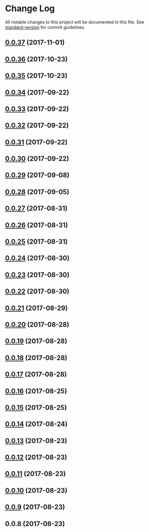 # Change Log

All notable changes to this project will be documented in this file. See [standard-version](https://github.com/conventional-changelog/standard-version) for commit guidelines.

<a name="0.0.37"></a>
## [0.0.37](https://github.com/LiShiSangZi/remixure/compare/v0.0.36...v0.0.37) (2017-11-01)



<a name="0.0.36"></a>
## [0.0.36](https://github.com/LiShiSangZi/remixure/compare/v0.0.35...v0.0.36) (2017-10-23)



<a name="0.0.35"></a>
## [0.0.35](https://github.com/LiShiSangZi/remixure/compare/v0.0.34...v0.0.35) (2017-10-23)



<a name="0.0.34"></a>
## [0.0.34](https://github.com/LiShiSangZi/remixure/compare/v0.0.33...v0.0.34) (2017-09-22)



<a name="0.0.33"></a>
## [0.0.33](https://github.com/LiShiSangZi/remixure/compare/v0.0.32...v0.0.33) (2017-09-22)



<a name="0.0.32"></a>
## [0.0.32](https://github.com/LiShiSangZi/remixure/compare/v0.0.31...v0.0.32) (2017-09-22)



<a name="0.0.31"></a>
## [0.0.31](https://github.com/LiShiSangZi/remixure/compare/v0.0.30...v0.0.31) (2017-09-22)



<a name="0.0.30"></a>
## [0.0.30](https://github.com/LiShiSangZi/remixure/compare/v0.0.29...v0.0.30) (2017-09-22)



<a name="0.0.29"></a>
## [0.0.29](https://github.com/LiShiSangZi/remixure/compare/v0.0.28...v0.0.29) (2017-09-08)



<a name="0.0.28"></a>
## [0.0.28](https://github.com/LiShiSangZi/remixure/compare/v0.0.27...v0.0.28) (2017-09-05)



<a name="0.0.27"></a>
## [0.0.27](https://github.com/LiShiSangZi/remixure/compare/v0.0.26...v0.0.27) (2017-08-31)



<a name="0.0.26"></a>
## [0.0.26](https://github.com/LiShiSangZi/remixure/compare/v0.0.25...v0.0.26) (2017-08-31)



<a name="0.0.25"></a>
## [0.0.25](https://github.com/LiShiSangZi/remixure/compare/v0.0.24...v0.0.25) (2017-08-31)



<a name="0.0.24"></a>
## [0.0.24](https://github.com/LiShiSangZi/remixure/compare/v0.0.23...v0.0.24) (2017-08-30)



<a name="0.0.23"></a>
## [0.0.23](https://github.com/LiShiSangZi/remixure/compare/v0.0.22...v0.0.23) (2017-08-30)



<a name="0.0.22"></a>
## [0.0.22](https://github.com/LiShiSangZi/remixure/compare/v0.0.21...v0.0.22) (2017-08-30)



<a name="0.0.21"></a>
## [0.0.21](https://github.com/LiShiSangZi/remixure/compare/v0.0.20...v0.0.21) (2017-08-29)



<a name="0.0.20"></a>
## [0.0.20](https://github.com/LiShiSangZi/remixure/compare/v0.0.19...v0.0.20) (2017-08-28)



<a name="0.0.19"></a>
## [0.0.19](https://github.com/LiShiSangZi/remixure/compare/v0.0.18...v0.0.19) (2017-08-28)



<a name="0.0.18"></a>
## [0.0.18](https://github.com/LiShiSangZi/remixure/compare/v0.0.17...v0.0.18) (2017-08-28)



<a name="0.0.17"></a>
## [0.0.17](https://github.com/LiShiSangZi/remixure/compare/v0.0.16...v0.0.17) (2017-08-28)



<a name="0.0.16"></a>
## [0.0.16](https://github.com/LiShiSangZi/remixure/compare/v0.0.15...v0.0.16) (2017-08-25)



<a name="0.0.15"></a>
## [0.0.15](https://github.com/LiShiSangZi/remixure/compare/v0.0.14...v0.0.15) (2017-08-25)



<a name="0.0.14"></a>
## [0.0.14](https://github.com/LiShiSangZi/remixure/compare/v0.0.13...v0.0.14) (2017-08-24)



<a name="0.0.13"></a>
## [0.0.13](https://github.com/LiShiSangZi/remixure/compare/v0.0.12...v0.0.13) (2017-08-23)



<a name="0.0.12"></a>
## [0.0.12](https://github.com/LiShiSangZi/remixure/compare/v0.0.11...v0.0.12) (2017-08-23)



<a name="0.0.11"></a>
## [0.0.11](https://github.com/LiShiSangZi/remixure/compare/v0.0.10...v0.0.11) (2017-08-23)



<a name="0.0.10"></a>
## [0.0.10](https://github.com/LiShiSangZi/remixure/compare/v0.0.9...v0.0.10) (2017-08-23)



<a name="0.0.9"></a>
## [0.0.9](https://github.com/LiShiSangZi/remixure/compare/v0.0.8...v0.0.9) (2017-08-23)



<a name="0.0.8"></a>
## 0.0.8 (2017-08-23)
